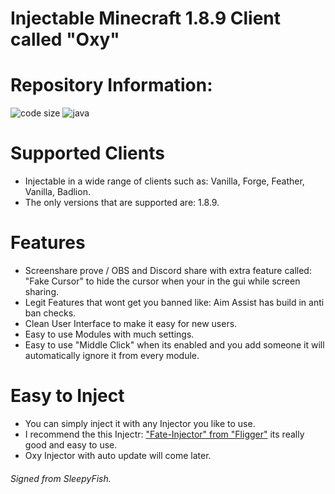 # Injectable Minecraft 1.8.9 Client called "Oxy"

# Repository Information:
<p align="left">
  <img src="https://img.shields.io/github/languages/code-size/Oxy-Client/Client.svg" alt="code size"/>
  <img src="https://img.shields.io/github/languages/top/Oxy-Client/Client" alt="java"/>
</p>

# Supported Clients
- Injectable in a wide range of clients such as: Vanilla, Forge, Feather, Vanilla, Badlion.
- The only versions that are supported are: 1.8.9.

# Features
- Screenshare prove / OBS and Discord share with extra feature called: "Fake Cursor" to hide the cursor when your in the gui while screen sharing.
- Legit Features that wont get you banned like: Aim Assist has build in anti ban checks.
- Clean User Interface to make it easy for new users.
- Easy to use Modules with much settings.
- Easy to use "Middle Click" when its enabled and you add someone it will automatically ignore it from every module.

# Easy to Inject
- You can simply inject it with any Injector you like to use.
- I recommend the this Injectr: ["Fate-Injector" from "Fligger"](https://github.com/fligger/FateInjector) its really good and easy to use.
- Oxy Injector with auto update will come later.

###### Signed from SleepyFish.
